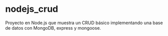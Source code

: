 # nodejs_crud
Proyecto en Node.js que muestra un CRUD básico implementando una base de datos con MongoDB, express y mongoose.
